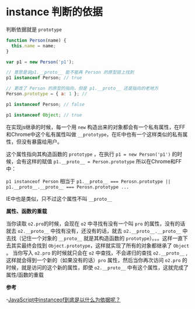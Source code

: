 # instance 判断的依据

判断依据就是 `prototype`

```js
function Person(name) {
  this.name = name;
}

var p1 = new Person('p1');

// 意思是说p1.__proto__ 能不能再 Person 的原型链上找到
p1 instanceof Person; // true

// 更改了 Person 的原型的指向，但是 p1.__proto__ 还是指向的老地方
Person.prototype = { a: 1 }; // 

p1 instanceof Person; // false

p1 instanceof Object; // true

```

在实现js继承的时候，每一个用 `new` 构造出来的对象都会有一个私有属性，在FF和Chrome中这个私有属性叫做 `__prototype`，在IE中也有一个这样类似的私有属性，但没有暴露给用户。

这个属性指向其构造函数的 `prototype` ，在执行 `p1 = new Person('p1')` 的时候，会有这样的赋值 `p1.__proto__ = Person.prototype` 所以在Chrome和FF中：

`p1 instanceof Person` 相当于 `p1.__proto__ === Perosn.prototype || p1.__proto__.__proto__ === Perosn.prototype ...` 

IE中也是类似，只不过这个属性不叫 `__proto__` 

**属性、函数的重载**

当你读取 `o2.pro`的时候，会现在 `o2` 中寻找有没有一个叫 `pro` 的属性，没有的话就去 `o2.__proto__` 中找有没有，还没有的话，就去 `o2.__proto__.__proto__` 中去找（记住一个对象的 `__proto__` 就是其构造函数的 `prototype`）。。。这样一直下去其实最终会找到 `Object.prototype`，这样就实现了所有的对象都继承了  `Object` 。
当你写入 `o2.pro` 的时候就只会在 `o2` 中查找，不会递归的查找 `o2.__proto__` ,这样就会得到一个新的（如果没有的话）`pro` 属性，然后当你再次访问 `o2.pro` 的时候，就是访问的这个新的属性，即使 `o2.__proto__` 中有这个属性，这就完成了属性/函数的重载


**参考**

-[JavaScript中instanceof到底是以什么为依据呢？](https://segmentfault.com/q/1010000002697768)
